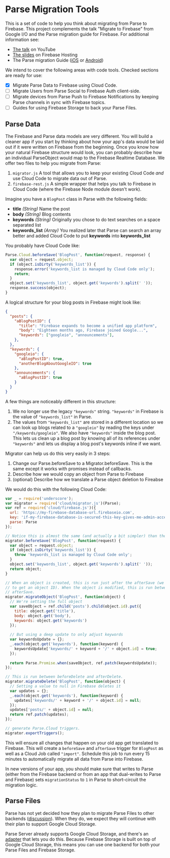 # Parse Migration Tools

This is a set of code to help you think about migrating from Parse to Firebase.
This project complements the talk "Migrate to Firebase" from Google I/O and the Parse migration guide for Firebase. For additional information see:

* [The talk](https://www.youtube.com/watch?v=RWM9J6Mvu-4) on YouTube
* [The slides](https://migrateto.firebaseapp.io) on Firebase Hosting
* The Parse migration Guide ([iOS](https://firebase.google.com/support/guides/parse-ios) or [Android](https://firebase.google.com/support/guides/parse-android))

We intend to cover the following areas with code tools. Checked sections are ready for use:

- [x] Migrate Parse Data to Firebase using Cloud Code.
- [ ] Migrate Users from Parse Social to Firebase Auth client-side.
- [ ] Migrate devices from Parse Push to Firebase Notifications by keeping Parse channels in sync with Firebase topics.
- [ ] Guides for using Firebase Storage to back your Parse Files.

## Parse Data

The Firebase and Parse data models are very different. You will build
a cleaner app if you start by thinking about how your app's data would be laid
out if it were written on Firebase from the beginning. Once you know how your
natural Firebase structure would look, you can probably describe how an
individual ParseObject would map to the Firebase Realtime
Database. We offer two files to help you migrate from Parse:

 1. `migrator.js` A tool that allows you to keep your existing Cloud Code *and* use Cloud Code to migrate data out of Parse.
 2. `firebase-rest.js` A simple wrapper that helps you talk to Firebase in Cloud Code (where the Firebase Node module doesn't work).
 
Imagine you have a `BlogPost` class in Parse with the following fields:

* **title** *(String)* Name the post
* **body** *(String)* Blog contents
* **keywords** *(String)* Originally you chose to do text searches on a space separated list
* **keywords_list** *(Array)* You realized later that Parse can search an array better and added Cloud Code to put **keywords** into **keywords_list**

You probably have Cloud Code like:

```js
Parse.Cloud.beforeSave('BlogPost', function(request, response) {
  var object = request.object;
  if (object.isDirty('keywords_list')) {
    response.error('keywords_list is managed by Cloud Code only');
    return;
  }
  object.set('keywords_list', object.get('keywords').split(' '));
  response.success(object);
}
```

A logical structure for your blog posts in Firebase might look like:

```json
{
  "posts": {
    "aBlogPostID": {
      "title": "Firebase expands to become a unified app platform",
      "body": "Eighteen months ago, Firebase joined Google...",
      "keywords": ["googleio", "announcements"],
    },
  },
  "keywords": {
    "googleio": {
      "aBlogPostID": true,
      "anotherBlogAboutGoogleIO": true
    },
    "announcements": {
      "aBlogPostID": true
    }
  }
}
```

A few things are noticeably different in this structure:

1. We no longer use the legacy `"keywords"` string. `"keywords"` in Firebase is the value of `"keywords_list"` in Parse.
2. The values from `"keywords_list"` are stored in a different location so we can look up blogs related to a `"googleio"` by reading the keys under `"/keywords/googleio"`. We also have `"keywords"` inside the blog post. This lets us clean up a blog post by knowing all of its references under `"keywords"` and lets us display a blog post's keywords inline if we want.

Migrator can help us do this very easily in 3 steps:

1. Change our Parse.beforeSave to a Migrator.beforeSave. This is the same except it works with promises instead of callbacks.
2. Describe how we would copy an object from Parse to Firebase
3. (optional) Describe how we translate a Parse object deletion to Fireabse

We would do this with the following Cloud Code:

```js
var _ = require('underscore');
var migrator = require('cloud/migrator.js')(Parse);
var ref = require('cloud/firebase.js')({
  url: 'https://my-firebase-database-url.firebaseio.com',
  key: 'if-my-firebase-database-is-secured-this-key-gives-me-admin-access',
  parse: Parse
});

// Notice this is almost the same (and actually a bit simpler) than the original beforeSave
migrator.beforeSave('BlogPost', function(request) {
  var object = request.object;
  if (object.isDirty('keywords_list')) {
    throw 'keywords_list is managed by Cloud Code only';
  }
  object.set('keywords_list', object.get('keywords').split(' '));
  return object;
}

// When an object is created, this is run just after the afterSave (we need a second pass
// to get an object ID). When the object is modified, this is run between beforeSave and
// afterSave.
migrator.migrateObject('BlogPost', function(object) {
  // We're setting the full object
  var saveObject = ref.child('posts').child(object.id).put({
    title: object.get('title'),
    body: object.get('body'),
    keywords: object.get('keywords')
  });
  
  // But using a deep update to only adjust keywords
  var keywordsUpdate = {};
  _.each(object.get('keywords'), function(keyword) {
    keywordsUpdate['keywords/' + keyword + '/' + object.id] = true;
  });
  
  return Parse.Promise.when(saveObject, ref.patch(keywordsUpdate));
});

// This is run between beforeDelete and afterDelete.
migrator.migrateDelete('BlogPost', function(object) {
  // Setting a value to null in Firebase deletes it
  var updates = {};
  _.each(object.get('keywords'), function(keyword) {
    updates['keywords/' + keyword + '/' + object.id] = null;
  });
  updates['posts/' + object.id] = null;
  return ref.patch(updates);
});

// generate Parse.Cloud triggers.
migrator.exportTriggers();
```

This will ensure all changes that happen on your old app get translated to Firebase.
This will create a `beforeSave` and `afterSave` trigger for `BlogPost` as well as a Cloud Job
called `"import"`. Schedule this job to run every 15 minutes to automatically migrate all
data from Parse into Firebase.

In new versions of your app, you should make sure that writes to Parse (either from the Firebase
backend or from an app that dual-writes to Parse and Firebase) sets `migrationStatus` to `1` in
Parse to short-circuit the migration logic.

## Parse Files

Parse has not yet decided how they plan to migrate Parse Files to other
backends
([discussion](https://github.com/ParsePlatform/parse-server/wiki/Configuring-File-Adapters
)). When they do, we expect they will continue with their plan to
support Google Cloud Storage.

Parse Server already supports Google Cloud Storage, and there's an
[adapter](https://www.npmjs.com/package/parse-server-gcs-adapter) that lets you do this.
Because Firebase Storage is built on top of Google Cloud Storage, this
means you can use one backend for both your Parse Files and Firebase
Storage.
